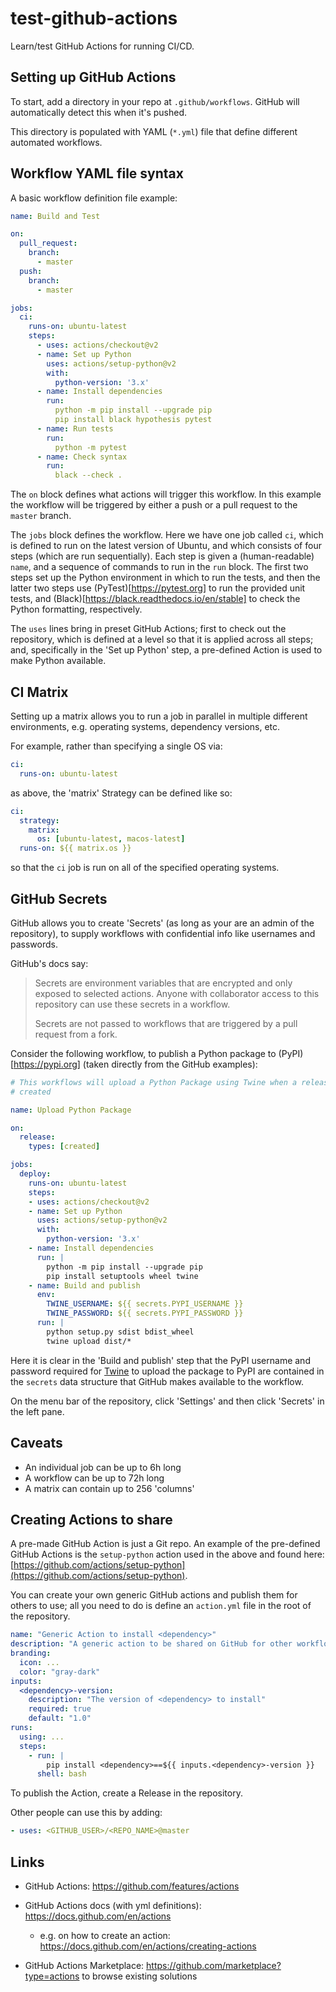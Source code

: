 # test-github-actions

Learn/test GitHub Actions for running CI/CD.

## Setting up GitHub Actions

To start, add a directory in your repo at `.github/workflows`. GitHub will
automatically detect this when it's pushed.

This directory is populated with YAML (`*.yml`) file that define different
automated workflows.

## Workflow YAML file syntax

A basic workflow definition file example:

```yaml
name: Build and Test

on:
  pull_request:
    branch:
      - master
  push:
    branch:
      - master

jobs:
  ci:
    runs-on: ubuntu-latest
    steps:
      - uses: actions/checkout@v2
      - name: Set up Python
        uses: actions/setup-python@v2
        with:
          python-version: '3.x'
      - name: Install dependencies
        run:
          python -m pip install --upgrade pip
          pip install black hypothesis pytest
      - name: Run tests
        run:
          python -m pytest
      - name: Check syntax
        run:
          black --check .
```

The `on` block defines what actions will trigger this workflow. In this
example the workflow will be triggered by either a push or a pull request to
the `master` branch.

The `jobs` block defines the workflow. Here we have one job called `ci`, which
is defined to run on the latest version of Ubuntu, and which consists of four
steps (which are run sequentially). Each step is given a (human-readable) `name`,
and a sequence of commands to run in the `run` block. The first two steps set
up the Python environment in which to run the tests, and then the latter two
steps use (PyTest)[https://pytest.org] to run the provided unit tests, and
(Black)[https://black.readthedocs.io/en/stable] to check the Python
formatting, respectively.

The `uses` lines bring in preset GitHub Actions; first to check out the
repository, which is defined at a level so that it is applied across all steps;
and, specifically in the 'Set up Python' step, a pre-defined Action is used to
make Python available.

## CI Matrix

Setting up a matrix allows you to run a job in parallel in multiple different
environments, e.g. operating systems, dependency versions, etc.

For example, rather than specifying a single OS via:

```yaml
ci:
  runs-on: ubuntu-latest
```

as above, the 'matrix' Strategy can be defined like so:

```yaml
ci:
  strategy:
    matrix:
      os: [ubuntu-latest, macos-latest]
  runs-on: ${{ matrix.os }}
```

so that the `ci` job is run on all of the specified operating systems.


## GitHub Secrets

GitHub allows you to create 'Secrets' (as long as your are an admin of the
repository), to supply workflows with confidential info like usernames and
passwords.

GitHub's docs say:

> Secrets are environment variables that are encrypted and only exposed to
> selected actions. Anyone with collaborator access to this repository can use
> these secrets in a workflow.
>
> Secrets are not passed to workflows that are triggered by a pull request from
> a fork.

Consider the following workflow, to publish a Python package to
(PyPI)[https://pypi.org] (taken directly from the GitHub examples):

```yaml
# This workflows will upload a Python Package using Twine when a release is
# created

name: Upload Python Package

on:
  release:
    types: [created]

jobs:
  deploy:
    runs-on: ubuntu-latest
    steps:
    - uses: actions/checkout@v2
    - name: Set up Python
      uses: actions/setup-python@v2
      with:
        python-version: '3.x'
    - name: Install dependencies
      run: |
        python -m pip install --upgrade pip
        pip install setuptools wheel twine
    - name: Build and publish
      env:
        TWINE_USERNAME: ${{ secrets.PYPI_USERNAME }}
        TWINE_PASSWORD: ${{ secrets.PYPI_PASSWORD }}
      run: |
        python setup.py sdist bdist_wheel
        twine upload dist/*
```

Here it is clear in the 'Build and publish' step that the PyPI username and
password required for [Twine](https://twine.readthedocs.io/en/latest) to
upload the package to PyPI are contained in the `secrets` data structure that
GitHub makes available to the workflow.

On the menu bar of the repository, click 'Settings' and then click 'Secrets' in
the left pane.

## Caveats

- An individual job can be up to 6h long
- A workflow can be up to 72h long
- A matrix can contain up to 256 'columns'

## Creating Actions to share

A pre-made GitHub Action is just a Git repo. An example of the pre-defined
GitHub Actions is the `setup-python` action used in the above and found here:
[https://github.com/actions/setup-python](https://github.com/actions/setup-python).

You can create your own generic GitHub actions and publish them for others to
use; all you need to do is define an `action.yml` file in the root of the
repository.

```yaml
name: "Generic Action to install <dependency>"
description: "A generic action to be shared on GitHub for other workflows to use"
branding:
  icon: ...
  color: "gray-dark"
inputs:
  <dependency>-version:
    description: "The version of <dependency> to install"
    required: true
    default: "1.0"
runs:
  using: ...
  steps:
    - run: |
        pip install <dependency>==${{ inputs.<dependency>-version }}
      shell: bash
```

To publish the Action, create a Release in the repository.

Other people can use this by adding:

```yaml
- uses: <GITHUB_USER>/<REPO_NAME>@master
```

## Links

- GitHub Actions: https://github.com/features/actions

- GitHub Actions docs (with yml definitions):
  https://docs.github.com/en/actions 
    - e.g. on how to create an action:
      https://docs.github.com/en/actions/creating-actions

- GitHub Actions Marketplace: https://github.com/marketplace?type=actions to
  browse existing solutions
